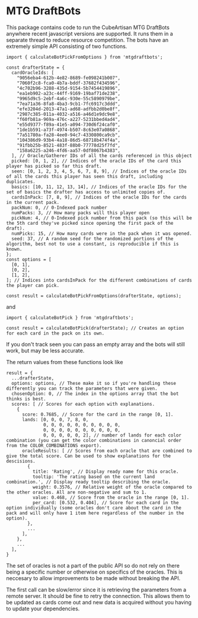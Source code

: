 # MTG DraftBots

This package contains code to run the CubeArtisan MTG DraftBots anywhere
recent javascript versions are supported. It runs them in a separate thread
to reduce resource competition. The bots have an extremely simple API consisting
of two functions.

```
import { calculateBotPickFromOptions } from 'mtgdraftbots';

const drafterState = {
  cardOracleIds: [
    "9056eba4-612b-4e82-8689-fe098241b007",
    "7060f2c8-fca0-4b7a-bddf-37682f434596",
    "4c702b96-3288-435d-9154-5b7454419896",
    "ea1eb902-a23c-44ff-9169-19baf71de238",
    "9965d9c5-2ebf-4a6c-930e-55c5890979be",
    "7ea71a36-8fa8-4ba3-9cb1-7fc6917c3ddd",
    "efe3204d-2013-47a1-ad68-adfbb2d0be8f",
    "2987c385-011a-4032-a516-a46d1e9dc9e8",
    "f60fb81a-969a-476c-a227-5231bbed4ad4",
    "e55d9377-f89a-41e5-a094-730d6f24caf0",
    "1de1b591-a73f-4974-b507-8c63e07a0868",
    "7a51780a-fa28-4ee0-94c7-4330800ca9cb",
    "104386d9-93b4-4a18-86d5-68718b474f4a",
    "91fbb25b-8521-483f-88b0-77778d25f7fd",
    "158a6225-a246-4fd6-aa57-0df8067b4383",
  ], // Oracle/Gatherer IDs of all the cards referenced in this object
  picked: [0, 1, 2], // Indices of the oracle IDs of the card this player has picked so far this draft.
  seen: [0, 1, 2, 3, 4, 5, 6, 7, 8, 9], // Indices of the oracle IDs of all the cards this player has seen this draft, including duplicates.
  basics: [10, 11, 12, 13, 14], // Indices of the oracle IDs for the set of basics the drafter has access to unlimited copies of.
  cardsInPack: [7, 8, 9], // Indices of the oracle IDs for the cards in the current pack.
  packNum: 0, // 0-Indexed pack number
  numPacks: 3, // How many packs will this player open
  pickNum: 4, // 0-Indexed pick number from this pack (so this will be the 5th card they've picked since opening the first pack of the draft).
  numPicks: 15, // How many cards were in the pack when it was opened.
  seed: 37, // A random seed for the randomized portions of the algorithm, best not to use a constant, is reproducible if this is known.
};
const options = [
  [0, 1],
  [0, 2],
  [1, 2],
]; // Indices into cardsInPack for the different combinations of cards the player can pick.

const result = calculateBotPickFromOptions(drafterState, options);
```

and 

```
import { calculateBotPick } from 'mtgdraftbots';

const result = calculateBotPick(drafterState); // Creates an option for each card in the pack on its own.
```

If you don't track seen you can pass an empty array and the bots will still work, but may be less accurate.

The return values from these functions look like

```
result = {
  ...drafterState,
  options: options, // These make it so if you're handling these differently you can track the parameters that were given.
  chosenOption: 0, // The index in the options array that the bot thinks is best.
  scores: [ // Scores for each option with explanations.
	{
	  score: 0.7685, // Score for the card in the range [0, 1].
	  lands: [0, 0, 0, 7, 8, 0,
	          0, 0, 0, 0, 0, 0, 0, 0, 0, 0,
			  0, 0, 0, 0, 0, 0, 0, 0, 0, 0,
			  0, 0, 0, 0, 0, 2], // number of lands for each color combination (you can get the color combinations in canoncial order from the COLOR_COMBINATIONS export).
	  oracleResults: [ // Scores from each oracle that are combined to give the total score. Can be used to show explanations for the descisions.
	    {
		  title: 'Rating', // Display ready name for this oracle.
		  tooltip: 'The rating based on the current land combination.', // Display ready tooltip describing the oracle.
		  weight: 0.3576, // Relative weight of the oracle compared to the other oracles. All are non-negative and sum to 1.
		  value: 0.468, // Score from the oracle in the range [0, 1].
		  per_card: [0.532, 0.404], // Score for each card in the option individually (some oracles don't care about the card in the pack and will only have 1 item here regardless of the number in the option). 
		},
		...
	  ],
	},
	...
  ],
}
```

The set of oracles is not a part of the public API so do not rely on there being a specific number
or otherwise on specifics of the oracles. This is neccesary to allow improvements to be made without
breaking the API.

The first call can be slow/error since it is retrieving the parameters from a remote server. It should
be fine to retry the connection. This allows them to be updated as cards come out and new data is
acquired without you having to update your dependencies.